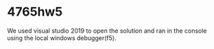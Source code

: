 # 4765hw5
We used visual studio 2019 to open the solution and ran in the console using the local windows debugger(f5).
